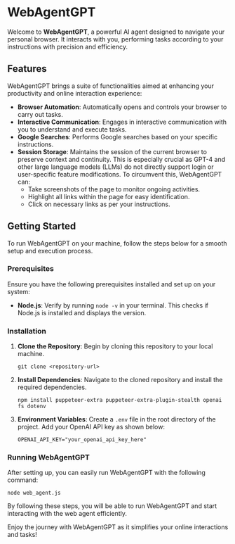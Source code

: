 
# WebAgentGPT

Welcome to **WebAgentGPT**, a powerful AI agent designed to navigate your personal browser. It interacts with you, performing tasks according to your instructions with precision and efficiency.

## Features

WebAgentGPT brings a suite of functionalities aimed at enhancing your productivity and online interaction experience:

- **Browser Automation**: Automatically opens and controls your browser to carry out tasks.
- **Interactive Communication**: Engages in interactive communication with you to understand and execute tasks.
- **Google Searches**: Performs Google searches based on your specific instructions.
- **Session Storage**: Maintains the session of the current browser to preserve context and continuity. This is especially crucial as GPT-4 and other large language models (LLMs) do not directly support login or user-specific feature modifications. To circumvent this, WebAgentGPT can:
  - Take screenshots of the page to monitor ongoing activities.
  - Highlight all links within the page for easy identification.
  - Click on necessary links as per your instructions.

## Getting Started

To run WebAgentGPT on your machine, follow the steps below for a smooth setup and execution process.

### Prerequisites

Ensure you have the following prerequisites installed and set up on your system:

- **Node.js**: Verify by running `node -v` in your terminal. This checks if Node.js is installed and displays the version.

### Installation

1. **Clone the Repository**: Begin by cloning this repository to your local machine.

    ```
    git clone <repository-url>
    ```

2. **Install Dependencies**: Navigate to the cloned repository and install the required dependencies.

    ```
    npm install puppeteer-extra puppeteer-extra-plugin-stealth openai fs dotenv
    ```

3. **Environment Variables**: Create a `.env` file in the root directory of the project. Add your OpenAI API key as shown below:

    ```
    OPENAI_API_KEY="your_openai_api_key_here"
    ```

### Running WebAgentGPT

After setting up, you can easily run WebAgentGPT with the following command:

```
node web_agent.js
```

By following these steps, you will be able to run WebAgentGPT and start interacting with the web agent efficiently.

Enjoy the journey with WebAgentGPT as it simplifies your online interactions and tasks!
